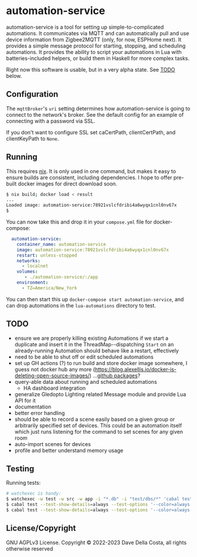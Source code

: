 # automation-service

automation-service is a tool for setting up simple-to-complicated automations. It communicates via MQTT and can automatically pull and use device information from Zigbee2MQTT (only, for now, ESPHome next). It provides a simple message protocol for starting, stopping, and scheduling automations. It provides the ability to script your automations in Lua with batteries-included helpers, or build them in Haskell for more complex tasks.

Right now this software is usable, but in a very alpha state. See [TODO](#todo) below.


## Configuration

The `mqttBroker`'s `uri` setting determines how automation-service is going to connect to the network's broker. See the default config for an example of connecting with a password via SSL. 

If you don't want to configure SSL set caCertPath, clientCertPath, and clientKeyPath to `None`.


## Running

This requires [nix](https://nixos.org/download.html). It is only used in one command, but makes it easy to ensure builds are consistent, including dependencies. I hope to offer pre-built docker images for direct download soon.

```bash
$ nix build; docker load < result
...
Loaded image: automation-service:78921vslcfdribi4a6wyqx1cnl0nv67x
$

```

You can now take this and drop it in your `compose.yml` file for docker-compose:

```yaml
  automation-service:
    container_name: automation-service
    image: automation-service:78921vslcfdribi4a6wyqx1cnl0nv67x
    restart: unless-stopped
    networks:
      - localnet
    volumes:
       - ./automation-service/:/app
    environment:
      - TZ=America/New_York
```

You can then start this up `docker-compose start automation-service`, and can drop automations in the `lua-automations` directory to test.


## TODO

* ensure we are properly killing existing Automations if we start a duplicate and insert it in the ThreadMap--dispatching `Start` on an already-running Automation should behave like a restart, effectively
* need to be able to shut off or edit scheduled automations
* set up GH actions (?) to run build and store docker image somewhere, I guess not docker hub any more (https://blog.alexellis.io/docker-is-deleting-open-source-images/) ...[github packages](https://docs.github.com/en/actions/publishing-packages/publishing-docker-images#publishing-images-to-github-packages)?
* query-able data about running and scheduled automations
  * HA dashboard integration
* generalize Gledopto Lighting related Message module and provide Lua API for it
* documentation
* better error handling
* should be able to record a scene easily based on a given group or arbitrarily specified set of devices. This could be an automation itself which just runs listening for the command to set scenes for any given room
* auto-import scenes for devices
* profile and better understand memory usage


## Testing

Running tests:

```bash
# watchexec is handy:
$ watchexec -w test -w src -w app -i "*.db" -i "test/dbs/*" 'cabal test --test-show-details=always --test-options "--color=always"'
$ cabal test --test-show-details=always --test-options '--color=always -l -p Unit'
$ cabal test --test-show-details=always --test-options '--color=always -l -p Integration'
```


## License/Copyright

GNU AGPLv3 License. Copyright © 2022-2023 Dave Della Costa, all rights otherwise reserved
